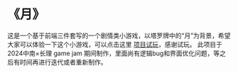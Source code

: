 # 《月》
这是一个基于前端三件套写的一个剧情类小游戏，以塔罗牌中的“月”为背景，希望大家可以体验一下这个小游戏，可以点击这里 [项目试玩](https://zhiyog.github.io "《月》")，感谢试玩。
此项目于 2024中南×长理 game jam 期间制作，里面尚有逻辑bug和界面优化问题，等之后有时间再进行迭代或者重新制作。
